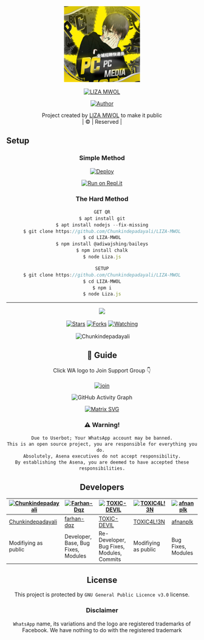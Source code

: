 
<div align="center">
  <img border-radius: 15px src="20210929_102157.jpg"width="200" height="200"/>
  <p align="center">
    
    
<a href="#"><img title="LIZA MWOL" src="https://img.shields.io/badge/LIZA MWOL-green?colorA=%23ff0000&colorB=%23017e40&style=for-the-badge"></a>
</p>
  <p align="center">
<a href=https://github.com/Chunkindepadayali"><img title="Author" src="https://img.shields.io/badge/Author-(hunk!nd3 p4d4y41!-LIZAMWOL?color=blue&style=for-the-badge&logo=whatsapp"></a>
</p>
</div>
<p align="center">
Project created by <a href="https://github.com/Chunkindepadayali">LIZA MWOL</a> to make it public
    <br>
       | © |
        Reserved |
    <br> 
</p>

## Setup
<div align="center">

  ### Simple Method
  
[![Deploy](https://www.herokucdn.com/deploy/button.svg)](https://heroku.com/deploy?template=https://github.com/Chunkindepadayali/LIZA-MWOL) 
  
[![Run on Repl.it](https://repl.it/badge/github/quiec/whatsAlfa)](https://replit.com/@chunkindepadayali/LizaMwol?v=1)
  
### The Hard Method
```js
GET QR
$ apt install git
$ apt install nodejs --fix-missing
$ git clone https://github.com/Chunkindepadayali/LIZA-MWOL
$ cd LIZA-MWOL
$ npm install @adiwajshing/baileys
$ npm install chalk
$ node Liza.js
```
      
```js
SETUP
$ git clone https://github.com/Chunkindepadayali/LIZA-MWOL
$ cd LIZA-MWOL
$ npm i
$ node Liza.js
```

----

  <p align="center">
  <a href="https://github.com/Chunkindepadayali/LIZA-MWOL">
    
<a href="https:https://github.com/Chunkindepadayali?tab=followers">
<img src="https://img.shields.io/github/repo-size/Chunkindepadayali/LIZA-MWOL?color=green&label=Repo%20total%20size&style=plastic">
<p align="center">
<a href="https://github.com/Chunkindepadayali/followers"
<img title="Followers" src="https://img.shields.io/github/followers/Chunkindepadayali?color=blue&style=flat-square"></a>
<a href="https://github.com/Chunkindepadayali/LIZA-MWOL/stargazers/"><img title="Stars" src="https://img.shields.io/github/stars/Chunkindepadayali/LIZA-MWOL?color=blue&style=flat-square"></a>
<a href="https://github.com/Chunkindepadayali/LIZA-MWOL/network/members"><img title="Forks" src="https://img.shields.io/github/forks/Chunkindepadayali/LIZA-MWOL?color=blue&style=flat-square"></a>
<a href="https://github.com/Chunkindepadayali/LIZA-MWOL/watchers"><img title="Watching" src="https://img.shields.io/github/watchers/Chunkindepadayali/LIZA-MWOL?label=Watchers&color=blue&style=flat-square"></a>
</p>

<p align="center">
<p>&nbsp;<img align="center" src="https://github-readme-stats.vercel.app/api?username=Chunkindepadayali&show_icons=true&theme=dark&locale=en" alt="Chunkindepadayali" /></p>
    
## 📢 Guide
Click WA logo to Join Support Group 👇
    <br>
<br>
  [![join](https://github.com/Chunkindepadayali/LIZA-MWOL/blob/master/WhatsAsena.png)](https://chat.whatsapp.com/BRPbS6JHUoCE480MpLLM5z)
  <div align="center">
       
  ![GitHub Activity Graph](https://activity-graph.herokuapp.com/graph?username=chunkindepadayali&bg_color=000000&color=4fff67&line=4fff67&point=ffffff&area=true&hide_border=true)
  </div>
 
  
  [![Matrix SVG](https://raw.githubusercontent.com/rodrigograca31/rodrigograca31/master/matrix.svg)](https://chat.whatsapp.com/BRPbS6JHUoCE480MpLLM5z)
                     
### ⚠️ Warning! 
```
Due to Userbot; Your WhatsApp account may be banned.
This is an open source project, you are responsible for everything you do. 
Absolutely, Asena executives do not accept responsibility.
By establishing the Asena, you are deemed to have accepted these responsibilities.
```

## Developers
  <div align="center">
    
[![Chunkindepadayali](https://github.com/Chunkindepadayali.png?size=100)](https://github.com/Chunkindepadayali) | [![Farhan-Dqz](https://github.com/farhan-dqz.png?size=100)](https://github.com/farhan-dqz) | [![TOXIC-DEVIL](https://github.com/TOXIC-DEVIL.png?size=100)](https://github.com/TOXIC-DEVIL) |  [![TOXIC4L!3N](https://github.com/Alien-alfa.png?size=100)](https://github.com/AI-VIKI) | [![afnanplk](https://github.com/afnanplk.png?size=100)](https://github.com/afnanplk) 
----|----|----|----|----
[Chunkindepadayali](https://github.com/Chunkindepadayali) | [farhan-dqz](https://github.com/farhan-dqz) | [TOXIC-DEVIL](https://github.com/TOXIC-DEVIL) | [TOXIC4L!3N](https://github.com/AI-VIKI) | [afnanplk](https://github.com/afnanplk) 
Modifiying as public | Developer, Base, Bug Fixes, Modules| Re-Developer, Bug Fixes, Modules, Commits |  Modifiying  as   public | Bug Fixes, Modules 
  </div>
    


## License
This project is protected by `GNU General Public Licence v3.0` license.

### Disclaimer
`WhatsApp` name, its variations and the logo are registered trademarks of Facebook. We have nothing to do with the registered trademark
